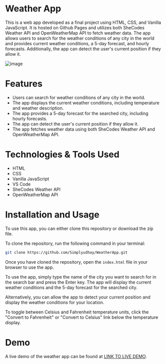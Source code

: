 # Weather App
This is a web app developed as a final project using HTML, CSS, and Vanilla JavaScript. It is hosted on Github Pages and utilizes both SheCodes Weather API and OpenWeatherMap API to fetch weather data. The app allows users to search for the weather conditions of any city in the world and provides current weather conditions, a 5-day forecast, and hourly forecasts. Additionally, the app can detect the user's current position if they allow it.

![image](https://github.com/Simplyudhay/WeatherApp/assets/87219598/0d5c1d09-3a4e-4c9a-988a-6638a481f8c7)


# Features
- Users can search for weather conditions of any city in the world.
- The app displays the current weather conditions, including temperature and weather description.
- The app provides a 5-day forecast for the searched city, including hourly forecasts.
- The app can detect the user's current position if they allow it.
- The app fetches weather data using both SheCodes Weather API and OpenWeatherMap API.

# Technologies & Tools Used
- HTML
- CSS
- Vanilla JavaScript
- VS Code
- SheCodes Weather API
- OpenWeatherMap API
  
# Installation and Usage
To use this app, you can either clone this repository or download the zip file.

To clone the repository, run the following command in your terminal:
```bash
git clone https://github.com/Simplyudhay/WeatherApp.git
```

Once you have cloned the repository, open the `index.html` file in your browser to use the app.

To use the app, simply type the name of the city you want to search for in the search bar and press the Enter key. The app will display the current weather conditions and the 5-day forecast for the searched city.

Alternatively, you can allow the app to detect your current position and display the weather conditions for your location.

To toggle between Celsius and Fahrenheit temperature units, click the "Convert to Fahrenheit" or "Convert to Celsius" link below the temperature display.

# Demo
A live demo of the weather app can be found at [LINK TO LIVE DEMO](https://simplyudhay.github.io/WeatherApp).

